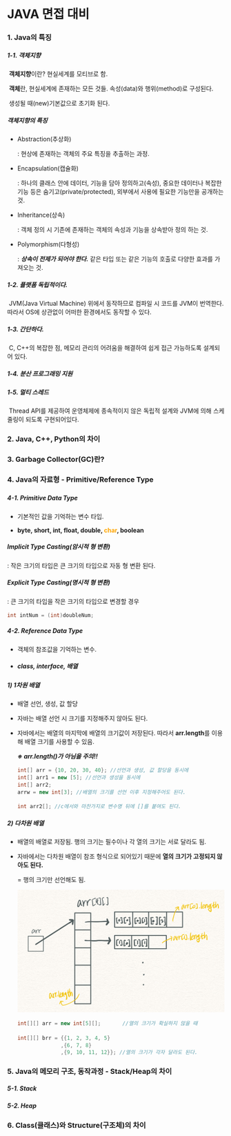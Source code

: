 # JAVA 면접 대비



### 1.  Java의 특징

##### 1-1. 객체지향

​	**객체지향**이란? 현실세계를 모티브로 함.

​	**객체**란, 현실세계에 존재하는 모든 것들. 속성(data)와 행위(method)로 구성된다.

​				생성될 때(new)기본값으로 초기화 된다.



##### 	객체지향의 특징

- Abstraction(추상화)

  : 현상에 존재하는 객체의 주요 특징을 추출하는 과정.

- Encapsulation(캡슐화)

  : 하나의 클래스 안에 데이터, 기능을 담아 정의하고(속성), 중요한 데이터나 복잡한 기능 등은 숨기고(private/protected), 외부에서 사용에 필요한 기능만을 공개하는 것.

- Inheritance(상속)

  : 객체 정의 시 기존에 존재하는 객체의 속성과 기능을 상속받아 정의 하는 것.

- Polymorphism(다형성)

  : ***상속이 전제가 되어야 한다.*** 같은 타입 또는 같은 기능의 호출로 다양한 효과를 가져오는 것.



##### 1-2. 플랫폼 독립적이다.

​	JVM(Java Virtual Machine) 위에서 동작하므로 컴파일 시 코드를 JVM이 번역한다. 따라서 OS에 상관없이 어떠한 환경에서도 동작할 수 있다.



##### 1-3. 간단하다.

​	C, C++의 복잡한 점, 메모리 관리의 어려움을 해결하여 쉽게 접근 가능하도록 설계되어 있다.



##### 1-4. 분산 프로그래밍 지원



##### 1-5. 멀티 스레드

​	Thread API를 제공하여 운영체제에 종속적이지 않은 독립적 설계와 JVM에 의해 스케줄링이 되도록 구현되어있다.









### 2. Java, C++, Python의 차이







### 3. Garbage Collector(GC)란?







### 4. Java의 자료형 - Primitive/Reference Type

##### 

##### 4-1. Primitive Data Type

- 기본적인 값을 기억하는 변수 타입.

-  **byte, short, int, float, double, <b style="color:orange">char</b>, boolean**

  

  ##### Implicit Type Casting(암시적 형 변환)

  : 작은 크기의 타입은 큰 크기의 타입으로 자동 형 변환 된다.

  ##### Explicit Type Casting(명시적 형 변환)

  : 큰 크기의 타입을 작은 크기의 타입으로 변경할 경우

  ```java
  int intNum = (int)doubleNum;
  ```



##### 4-2. Reference Data Type

- 객체의 참조값을 기억하는 변수.

- ##### class, interface, 배열



##### 	1) 1차원 배열

- 배열 선언, 생성, 값 할당

- 자바는 배열 선언 시 크기를 지정해주지 않아도 된다.

- 자바에서는 배열의 마지막에 배열의 크기값이 저장된다. 따라서 **arr.length**를 이용해 배열 크기를 사용할 수 있음. 

  ***※ arr.length()가 아님을 주의!!***

  ```java
  int[] arr = {10, 20, 30, 40}; //선언과 생성, 값 할당을 동시에
  int[] arr1 = new [5]; //선언과 생성을 동시에
  int[] arr2;
  arrw = new int[3]; //배열의 크기를 선언 이후 지정해주어도 된다.
  
  int arr2[]; //c에서와 마찬가지로 변수명 뒤에 []를 붙여도 된다.
  ```



##### 	2) 다차원 배열

- 배열의 배열로 저장됨. 행의 크기는 필수이나 각 열의 크기는 서로 달라도 됨.

- 자바에서는 다차원 배열이 참조 형식으로 되어있기 때문에 **열의 크기가 고정되지 않아도 된다.**

  = 행의 크기만 선언해도 됨.

  ![](img\KakaoTalk_20191209_153152691.png)

  ```java
  int[][] arr = new int[5][];		//열의 크기가 확실하지 않을 때
  
  int[][] brr = {{1, 2, 3, 4, 5}	
                ,{6, 7, 8}
                ,{9, 10, 11, 12}}; //열의 크기가 각자 달라도 된다. 
  ```

  



### 5. Java의 메모리 구조, 동작과정 - Stack/Heap의 차이

##### 5-1. Stack





##### 5-2. Heap







### 6. Class(클래스)와 Structure(구조체)의 차이













